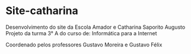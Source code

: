 # Site-catharina
Desenvolvimento do site da Escola Amador e Catharina Saporito Augusto
Projeto da turma 3° A do curso de: Informática para a Internet

Coordenado pelos professores Gustavo Moreira e Gustavo Félix

